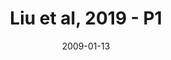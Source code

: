 ---
title: Liu et al, 2019 - P1
image: https://www.cycif.org/assets/img/liu-lin-2019/P1.jpg
date: '2009-01-13'
minerva_link: https://www.cycif.org/data/liu-lin-2019/P1.html
info_link: https://www.cycif.org/data/liu-lin-2019/index.html
show_page_link: false
---